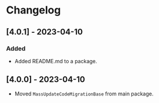 # Changelog

## [4.0.1] - 2023-04-10

### Added

- Added README.md to a package.

## [4.0.0] - 2023-04-10

- Moved `MassUpdateCodeMigrationBase` from main package.
